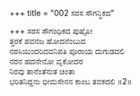 +++
title = "002 ಸರಸ ಸೌಗನ್ಧಿಕದ"

+++
ಸರಸ ಸೌಗಂಧಿಕದ ಪುಷ್ಪೋ  
ತ್ತರಕೆ ಪವನಜ ಹೋದನೆಂಬುದ  
ನರಸಿಯಿಂದರಿದವನಿಪತಿ ಪೂರಾಯ ದುಗುಡದಲಿ   
ನರನ ಹದನೇನೋ ವೃಕೋದರ  
ನಿರವು ತಾನೆಂತೆನುತ ಚಿಂತಾ  
ಭರಿತನಿದ್ದನು ಭೀಮಸೇನನ ಕಾಂಬ ತವಕದಲಿ     ॥2॥